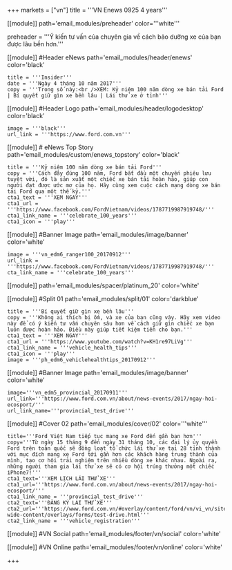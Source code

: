 +++
markets = ["vn"]
title = '''VN Enews 0925 4 years'''


[[module]]
path='email_modules/preheader'
color='''white'''

preheader = '''Ý kiến tư vấn của chuyên gia về cách bảo dưỡng xe của bạn được lâu bền hơn.'''

[[module]] #Header eNews
path='email_modules/header/enews'
color='black'

	title = '''Insider'''
	date = '''Ngày 4 tháng 10 năm 2017'''
	copy = '''Trong số này:<br />XEM: Kỷ niệm 100 năm dòng xe bán tải Ford | Bí quyết giữ gìn xe bền lâu | Lái thử xe ở tỉnh'''

[[module]] #Header Logo
path='email_modules/header/logodesktop'
color='black'

	image = '''black'''
	url_link = '''https://www.ford.com.vn'''

[[module]] # eNews Top Story
path='email_modules/custom/enews_topstory'
color='black'

	title = '''Kỷ niệm 100 năm dòng xe bán tải Ford'''
	copy = '''Cách đây đúng 100 năm, Ford bắt đầu một chuyến phiêu lưu tuyệt vời, đó là sản xuất một chiếc xe bán tải hoàn hảo, giúp con người đạt được ước mơ của họ. Hãy cùng xem cuộc cách mạng dòng xe bán tải Ford qua một thế kỷ.'''
	cta1_text = '''XEM NGAY'''
	cta1_url = '''https://www.facebook.com/FordVietnam/videos/1787719987919748/'''
	cta1_link_name = '''celebrate_100_years'''
	cta1_icon = '''play'''

[[module]] #Banner Image
path='email_modules/image/banner'
color='white'

	image = '''vn_edm6_ranger100_20170912'''
	url_link = '''https://www.facebook.com/FordVietnam/videos/1787719987919748/'''
	cta_link_name = '''celebrate_100_years'''

[[module]]
path='email_modules/spacer/platinum_20'
color='white'

[[module]] #Split 01
path='email_modules/split/01'
color='darkblue'

	title = '''Bí quyết giữ gìn xe bền lâu'''
	copy = '''Không ai thích bị ốm, và xe của bạn cũng vậy. Hãy xem video này để có ý kiến tư vấn chuyên sâu hơn về cách giữ gìn chiếc xe bạn luôn được hoàn hảo. Điều này giúp tiết kiệm tiền cho bạn.'''
	cta1_text = '''XEM NGAY'''
	cta1_url = '''https://www.youtube.com/watch?v=KH1re97LiVg'''
	cta1_link_name = '''vehicle_health_tips'''
	cta1_icon = '''play'''
	image = '''ph_edm6_vehiclehealthtips_20170912'''

[[module]] #Banner Image
path='email_modules/image/banner'
color='white'

	image='''vn_edm5_provincial_20170911'''
	url_link='''https://www.ford.com.vn/about/news-events/2017/ngay-hoi-ecosport/'''
	url_link_name='''provincial_test_drive'''
  
[[module]] #Cover 02
path='email_modules/cover/02'
color='''white'''


	title='''Ford Việt Nam tiếp tục mang xe Ford đến gần bạn hơn'''
	copy='''Từ ngày 15 tháng 9 đến ngày 31 tháng 10, các đại lý ủy quyền Ford trên toàn quốc sẽ đồng loạt tổ chức lái thử xe tại 28 tỉnh thành với mục đích mang xe Ford tới gần hơn các khách hàng trung thành của mình, tạo cơ hội trải nghiệm trên nhiều dòng xe khác nhau. Ngoài ra, những người tham gia lái thử xe sẽ có cơ hội trúng thưởng một chiếc iPhone7!'''
	cta1_text='''XEM LỊCH LÁI THỬ XE'''
	cta1_url='''https://www.ford.com.vn/about/news-events/2017/ngay-hoi-ecosport/'''
	cta1_link_name = '''provincial_test_drive'''
    cta2_text='''ĐĂNG KÝ LÁI THỬ XE'''
	cta2_url='''https://www.ford.com.vn/#overlay/content/ford/vn/vi_vn/site-wide-content/overlays/forms/test-drive.html'''
	cta2_link_name = '''vehicle_registration'''

[[module]] #VN Social
path='email_modules/footer/vn/social'
color='white'

[[module]] #VN Online
path='email_modules/footer/vn/online'
color='white'


+++